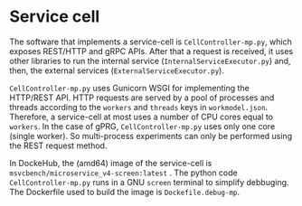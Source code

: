 # Service cell 
The software that implements a service-cell is `CellController-mp.py`, which exposes REST/HTTP  and gRPC APIs. After that a request is received, it uses other libraries to run the internal service (`InternalServiceExecutor.py`) and, then, the external services (`ExternalServiceExecutor.py`). 

`CellController-mp.py` uses Gunicorn WSGI for implementing the HTTP/REST API. HTTP requests are served by a pool of processes and threads according to the `workers` and `threads` keys in `workmodel.json`. Therefore, a service-cell at most uses a number of CPU cores equal to `workers`. In the case of gPRG, `CellController-mp.py` uses only one core (single worker). So multi-process experiments can only be performed using the REST request method.

In DockeHub, the (amd64) image of the service-cell is  `msvcbench/microservice_v4-screen:latest` . The python code `CellController-mp.py` runs in a GNU `screen` terminal to simplify debbuging. The Dockerfile used to build the image is `Dockefile.debug-mp`. 